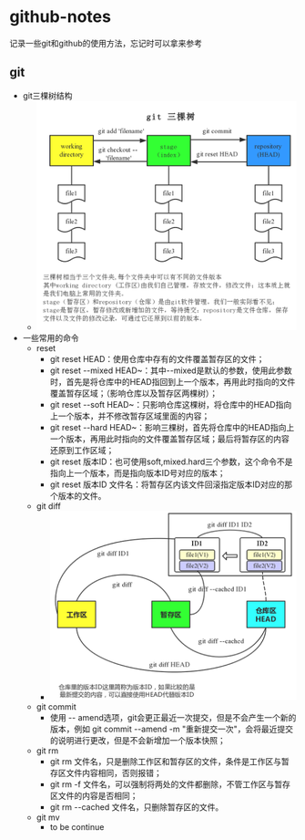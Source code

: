 # github-notes
记录一些git和github的使用方法，忘记时可以拿来参考
## git
- git三棵树结构
  - ![git三棵树结构](https://github.com/Sienbo/github-notes/blob/master/git%20%E4%B8%89%E6%A3%B5%E6%A0%91%E7%BB%93%E6%9E%84.jpg)
- 一些常用的命令
  - reset
    - git reset HEAD：使用仓库中存有的文件覆盖暂存区的文件；
    - git reset --mixed HEAD~：其中--mixed是默认的参数，使用此参数时，首先是将仓库中的HEAD指回到上一个版本，再用此时指向的文件覆盖暂存区域；（影响仓库以及暂存区两棵树）；
    - git reset --soft HEAD~：只影响仓库这棵树，将仓库中的HEAD指向上一个版本，并不修改暂存区域里面的内容；
    - git reset --hard HEAD~：影响三棵树，首先将仓库中的HEAD指向上一个版本，再用此时指向的文件覆盖暂存区域；最后将暂存区的内容还原到工作区域；
    - git reset 版本ID：也可使用soft,mixed.hard三个参数，这个命令不是指向上一个版本，而是指向版本ID号对应的版本；
    - git reset 版本ID 文件名：将暂存区内该文件回滚指定版本ID对应的那个版本的文件。
  - git diff
    - ![git diff](https://github.com/Sienbo/github-notes/blob/master/git%20diff.jpg)
  - git commit
    - 使用 -- amend选项，git会更正最近一次提交，但是不会产生一个新的版本，例如 git commit --amend -m "重新提交一次"，会将最近提交的说明进行更改，但是不会新增加一个版本快照；
  - git rm
    - git rm 文件名，只是删除工作区和暂存区的文件，条件是工作区与暂存区文件内容相同，否则报错；
    - git rm -f 文件名，可以强制将两处的文件都删除，不管工作区与暂存区文件的内容是否相同；
    - git rm --cached 文件名，只删除暂存区的文件。
  - git mv
    - to be continue
